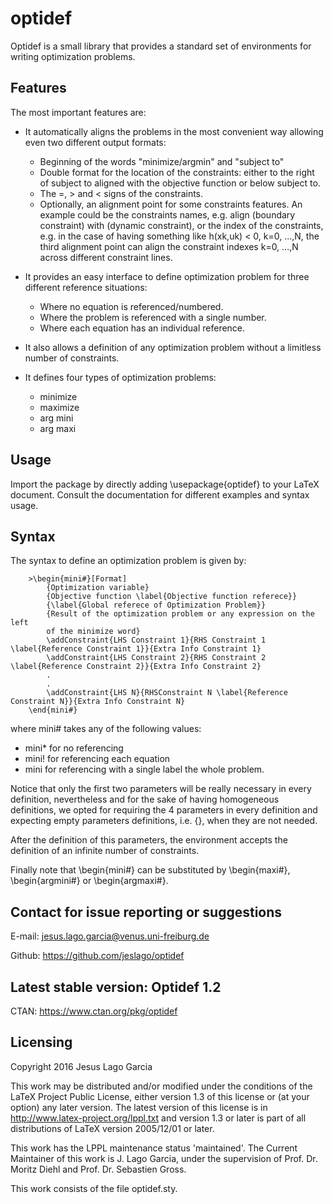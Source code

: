 # optidef

Optidef is a small library that provides a standard set of environments for writing optimization problems. 


## Features

The most important features are:

- It automatically aligns the problems in the most convenient way allowing even two different output formats:
   * Beginning of the words "minimize/argmin" and "subject to"
   * Double format for the location of the constraints: either to the right of  subject to aligned with the objective function or below subject to.
   * The =, > and < signs of the constraints.
   * Optionally, an alignment point for some constraints features. An example could be the constraints names, e.g. align (boundary constraint) with (dynamic constraint), or the index of the constraints, e.g. in the case of having something like h(xk,uk) < 0, k=0, ...,N, the third alignment point can align the constraint indexes k=0, ...,N across different constraint lines.


- It provides an easy interface to define optimization problem for three different reference situations:
   * Where no equation is referenced/numbered.
   * Where the problem is referenced with a single number.
   * Where each equation has an individual reference.

- It also allows a definition of any optimization problem without a limitless number of constraints.

- It defines four types of optimization problems:
   * minimize
   * maximize
   * arg mini
   * arg maxi

## Usage

Import the package by directly adding \usepackage{optidef} to your LaTeX document. Consult the documentation for different examples and syntax usage.


## Syntax
    
The syntax to define an optimization problem is given by:
 
        >\begin{mini#}[Format]
            {Optimization variable}
            {Objective function \label{Objective function referece}}
            {\label{Global referece of Optimization Problem}}  
            {Result of the optimization problem or any expression on the left
            of the minimize word}
            \addConstraint{LHS Constraint 1}{RHS Constraint 1 \label{Reference Constraint 1}}{Extra Info Constraint 1}
            \addConstraint{LHS Constraint 2}{RHS Constraint 2 \label{Reference Constraint 2}}{Extra Info Constraint 2}
            .
            .
            \addConstraint{LHS N}{RHSConstraint N \label{Reference Constraint N}}{Extra Info Constraint N}
        \end{mini#}


where mini# takes any of the following values: 

 - mini\* for no referencing
 - mini! for referencing each equation 
 - mini for referencing with a single label the whole problem. 
    
Notice that only the first two parameters will be really necessary in every definition, nevertheless and for the sake of having homogeneous definitions, we opted for requiring the 4 parameters in every definition and expecting empty parameters definitions, i.e. \{\}, when they are not needed.
    
After the definition of this parameters, the environment accepts the definition of an infinite number of constraints.


Finally note that \begin{mini#} can be substituted by \begin{maxi#}, \begin{argmini#} or \begin{argmaxi#}. 

## Contact for issue reporting or suggestions

E-mail: jesus.lago.garcia@venus.uni-freiburg.de

Github: https://github.com/jeslago/optidef

## Latest stable version: Optidef 1.2

CTAN: https://www.ctan.org/pkg/optidef

## Licensing

Copyright 2016 Jesus Lago Garcia

This work may be distributed and/or modified under the conditions of the LaTeX Project Public License, either version 1.3 of this license or (at your option) any later version.
The latest version of this license is in http://www.latex-project.org/lppl.txt and version 1.3 or later is part of all distributions of LaTeX version 2005/12/01 or later.

This work has the LPPL maintenance status 'maintained'. The Current Maintainer of this work is J. Lago Garcia, under the supervision of Prof. Dr. Moritz Diehl and Prof. Dr. Sebastien Gross.

This work consists of the file optidef.sty.